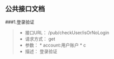 
## 公共接口文档

###1.登录验证
>* 接口URL： /pub/checkUser/isOrNoLogin
>* 请求方式： get
>* 参数： 
    *  account:用户账户
    *  c
>* 描述： 登录验证


